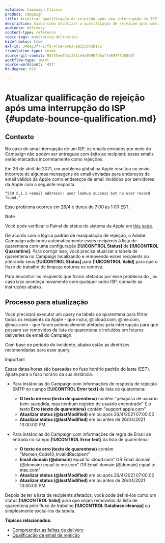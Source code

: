 ```yaml
---
solution: Campaign Classic
product: campaign
title: Atualizar qualificação de rejeição após uma interrupção do ISP
description: Saiba como atualizar a qualificação de rejeição após uma interrupção do ISP.
audience: delivery
content-type: reference
topic-tags: monitoring-deliveries
hidefromtoc: true
exl-id: 34be23f7-17fa-475e-9663-2e353d76b172
translation-type: tm+mt
source-git-commit: 98f55ee27a1172ce4a0590f46affe8947fd58d0f
workflow-type: tm+mt
source-wordcount: '417'
ht-degree: 62%

---
```


# Atualizar qualificação de rejeição após uma interrupção do ISP {#update-bounce-qualification.md}

## Contexto

No caso de uma interrupção de um ISP, os emails enviados por meio do Campaign não podem ser entregues com êxito ao recipient: esses emails serão marcados incorretamente como rejeições.

Em 26 de abril de 2021, um problema global na Apple resultou no envio incorreto de algumas mensagens de email enviadas para endereços de email válidos da Apple como endereços de email inválidos por servidores da Apple com a seguinte resposta:


```
“550 5.1.1 <email address>: user lookup success but no user record found.”
```

Esse problema ocorreu em 26/4 e durou de 7:00 às 1:00 EST.

>[!NOTE]
>
>Você pode verificar o Painel de status do sistema da Apple em [this page](https://www.apple.com/support/systemstatus/).

De acordo com a lógica padrão de manipulação de rejeição, o Adobe Campaign adicionou automaticamente esses recipients à lista de quarentena com uma configuração **[!UICONTROL Status]** de **[!UICONTROL Quarantine]**. Para corrigir isso, você precisa atualizar a tabela de quarentena no Campaign localizando e removendo esses recipients ou alterando seus **[!UICONTROL Status]** para **[!UICONTROL Valid]** para que o fluxo de trabalho de limpeza noturna os remova.

Para encontrar os recipients que foram afetados por esse problema do , ou caso isso aconteça novamente com qualquer outro ISP, consulte as instruções abaixo.

## Processo para atualização

Você precisará executar um query na tabela de quarentena para filtrar todos os recipients da Apple - que inclui, @icloud.com, @me.com, @mac.com - que foram potencialmente afetados pela interrupção para que possam ser removidos da lista de quarentena e incluídos em futuros deliveries de email do Campaign.

Com base no período do incidente, abaixo estão as diretrizes recomendadas para esse query.

>[!IMPORTANT]
>
>Essas datas/horas são baseadas no fuso horário padrão do leste (EST). Ajuste para o fuso horário da sua instância.

* Para instâncias do Campaign com informações de resposta de rejeição SMTP no campo **[!UICONTROL Error text]** da lista de quarentena:

   * **O texto de erro (texto de quarentena)** contém &quot;pesquisa de usuário bem-sucedida, mas nenhum registro de usuário encontrado&quot; E o texto  **Erro (texto de quarentena)** contém &quot;support.apple.com&quot;
   * **Atualizar status (@lastModified)** em ou após 26/4/2021 07:00:00
   * **Atualizar status (@lastModified)** em ou antes de 26/04/2021 13:00:00 PM

* Para instâncias do Campaign com informações de regra de Email de entrada no campo **[!UICONTROL Error text]** da lista de quarentena:

   * **O texto de erro (texto de quarentena)** contém &quot;Momen_Code10_InvalidRecipient&quot;
   * **Email domain (@domain)** equal to icloud.com&quot; OR Email domain (@domain) equal to me.com&quot; OR Email domain (@domain) equal to mac.com&quot;
   * **Atualizar status (@lastModified)** em ou após 26/4/2021 07:00:00
   * **Atualizar status (@lastModified)** em ou antes de 26/04/2021 13:00:00 PM

Depois de ter a lista de recipients afetados, você pode defini-los como um status **[!UICONTROL Valid]** para que sejam removidos da lista de quarentena pelo fluxo de trabalho **[!UICONTROL Database cleanup]** ou simplesmente excluí-los da tabela.

**Tópicos relacionados:**
* [Compreender as falhas de delivery](../../delivery/using/understanding-delivery-failures.md)
* [Qualificação de email de rejeição](../../delivery/using/understanding-delivery-failures.md#bounce-mail-qualification)

